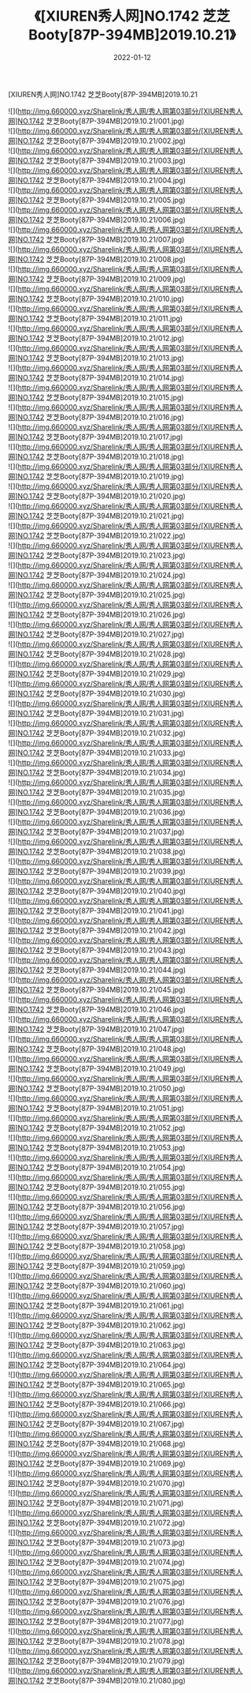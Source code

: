 ﻿---
layout: post
title:  《[XIUREN秀人网]NO.1742 芝芝Booty[87P-394MB]2019.10.21》
date:   2022-01-12
img: http://img.660000.xyz/Sharelink/秀人网/秀人网第03部分/[XIUREN秀人网]NO.1742 芝芝Booty[87P-394MB]2019.10.21/000.jpg
categories: [美女, 清纯, 唯美]
---

[XIUREN秀人网]NO.1742 芝芝Booty[87P-394MB]2019.10.21

 ![](http://img.660000.xyz/Sharelink/秀人网/秀人网第03部分/[XIUREN秀人网]NO.1742 芝芝Booty[87P-394MB]2019.10.21/001.jpg) <br>![](http://img.660000.xyz/Sharelink/秀人网/秀人网第03部分/[XIUREN秀人网]NO.1742 芝芝Booty[87P-394MB]2019.10.21/002.jpg) <br>![](http://img.660000.xyz/Sharelink/秀人网/秀人网第03部分/[XIUREN秀人网]NO.1742 芝芝Booty[87P-394MB]2019.10.21/003.jpg) <br>![](http://img.660000.xyz/Sharelink/秀人网/秀人网第03部分/[XIUREN秀人网]NO.1742 芝芝Booty[87P-394MB]2019.10.21/004.jpg) <br>![](http://img.660000.xyz/Sharelink/秀人网/秀人网第03部分/[XIUREN秀人网]NO.1742 芝芝Booty[87P-394MB]2019.10.21/005.jpg) <br>![](http://img.660000.xyz/Sharelink/秀人网/秀人网第03部分/[XIUREN秀人网]NO.1742 芝芝Booty[87P-394MB]2019.10.21/006.jpg) <br>![](http://img.660000.xyz/Sharelink/秀人网/秀人网第03部分/[XIUREN秀人网]NO.1742 芝芝Booty[87P-394MB]2019.10.21/007.jpg) <br>![](http://img.660000.xyz/Sharelink/秀人网/秀人网第03部分/[XIUREN秀人网]NO.1742 芝芝Booty[87P-394MB]2019.10.21/008.jpg) <br>![](http://img.660000.xyz/Sharelink/秀人网/秀人网第03部分/[XIUREN秀人网]NO.1742 芝芝Booty[87P-394MB]2019.10.21/009.jpg) <br>![](http://img.660000.xyz/Sharelink/秀人网/秀人网第03部分/[XIUREN秀人网]NO.1742 芝芝Booty[87P-394MB]2019.10.21/010.jpg) <br>![](http://img.660000.xyz/Sharelink/秀人网/秀人网第03部分/[XIUREN秀人网]NO.1742 芝芝Booty[87P-394MB]2019.10.21/011.jpg) <br>![](http://img.660000.xyz/Sharelink/秀人网/秀人网第03部分/[XIUREN秀人网]NO.1742 芝芝Booty[87P-394MB]2019.10.21/012.jpg) <br>![](http://img.660000.xyz/Sharelink/秀人网/秀人网第03部分/[XIUREN秀人网]NO.1742 芝芝Booty[87P-394MB]2019.10.21/013.jpg) <br>![](http://img.660000.xyz/Sharelink/秀人网/秀人网第03部分/[XIUREN秀人网]NO.1742 芝芝Booty[87P-394MB]2019.10.21/014.jpg) <br>![](http://img.660000.xyz/Sharelink/秀人网/秀人网第03部分/[XIUREN秀人网]NO.1742 芝芝Booty[87P-394MB]2019.10.21/015.jpg) <br>![](http://img.660000.xyz/Sharelink/秀人网/秀人网第03部分/[XIUREN秀人网]NO.1742 芝芝Booty[87P-394MB]2019.10.21/016.jpg) <br>![](http://img.660000.xyz/Sharelink/秀人网/秀人网第03部分/[XIUREN秀人网]NO.1742 芝芝Booty[87P-394MB]2019.10.21/017.jpg) <br>![](http://img.660000.xyz/Sharelink/秀人网/秀人网第03部分/[XIUREN秀人网]NO.1742 芝芝Booty[87P-394MB]2019.10.21/018.jpg) <br>![](http://img.660000.xyz/Sharelink/秀人网/秀人网第03部分/[XIUREN秀人网]NO.1742 芝芝Booty[87P-394MB]2019.10.21/019.jpg) <br>![](http://img.660000.xyz/Sharelink/秀人网/秀人网第03部分/[XIUREN秀人网]NO.1742 芝芝Booty[87P-394MB]2019.10.21/020.jpg) <br>![](http://img.660000.xyz/Sharelink/秀人网/秀人网第03部分/[XIUREN秀人网]NO.1742 芝芝Booty[87P-394MB]2019.10.21/021.jpg) <br>![](http://img.660000.xyz/Sharelink/秀人网/秀人网第03部分/[XIUREN秀人网]NO.1742 芝芝Booty[87P-394MB]2019.10.21/022.jpg) <br>![](http://img.660000.xyz/Sharelink/秀人网/秀人网第03部分/[XIUREN秀人网]NO.1742 芝芝Booty[87P-394MB]2019.10.21/023.jpg) <br>![](http://img.660000.xyz/Sharelink/秀人网/秀人网第03部分/[XIUREN秀人网]NO.1742 芝芝Booty[87P-394MB]2019.10.21/024.jpg) <br>![](http://img.660000.xyz/Sharelink/秀人网/秀人网第03部分/[XIUREN秀人网]NO.1742 芝芝Booty[87P-394MB]2019.10.21/025.jpg) <br>![](http://img.660000.xyz/Sharelink/秀人网/秀人网第03部分/[XIUREN秀人网]NO.1742 芝芝Booty[87P-394MB]2019.10.21/026.jpg) <br>![](http://img.660000.xyz/Sharelink/秀人网/秀人网第03部分/[XIUREN秀人网]NO.1742 芝芝Booty[87P-394MB]2019.10.21/027.jpg) <br>![](http://img.660000.xyz/Sharelink/秀人网/秀人网第03部分/[XIUREN秀人网]NO.1742 芝芝Booty[87P-394MB]2019.10.21/028.jpg) <br>![](http://img.660000.xyz/Sharelink/秀人网/秀人网第03部分/[XIUREN秀人网]NO.1742 芝芝Booty[87P-394MB]2019.10.21/029.jpg) <br>![](http://img.660000.xyz/Sharelink/秀人网/秀人网第03部分/[XIUREN秀人网]NO.1742 芝芝Booty[87P-394MB]2019.10.21/030.jpg) <br>![](http://img.660000.xyz/Sharelink/秀人网/秀人网第03部分/[XIUREN秀人网]NO.1742 芝芝Booty[87P-394MB]2019.10.21/031.jpg) <br>![](http://img.660000.xyz/Sharelink/秀人网/秀人网第03部分/[XIUREN秀人网]NO.1742 芝芝Booty[87P-394MB]2019.10.21/032.jpg) <br>![](http://img.660000.xyz/Sharelink/秀人网/秀人网第03部分/[XIUREN秀人网]NO.1742 芝芝Booty[87P-394MB]2019.10.21/033.jpg) <br>![](http://img.660000.xyz/Sharelink/秀人网/秀人网第03部分/[XIUREN秀人网]NO.1742 芝芝Booty[87P-394MB]2019.10.21/034.jpg) <br>![](http://img.660000.xyz/Sharelink/秀人网/秀人网第03部分/[XIUREN秀人网]NO.1742 芝芝Booty[87P-394MB]2019.10.21/035.jpg) <br>![](http://img.660000.xyz/Sharelink/秀人网/秀人网第03部分/[XIUREN秀人网]NO.1742 芝芝Booty[87P-394MB]2019.10.21/036.jpg) <br>![](http://img.660000.xyz/Sharelink/秀人网/秀人网第03部分/[XIUREN秀人网]NO.1742 芝芝Booty[87P-394MB]2019.10.21/037.jpg) <br>![](http://img.660000.xyz/Sharelink/秀人网/秀人网第03部分/[XIUREN秀人网]NO.1742 芝芝Booty[87P-394MB]2019.10.21/038.jpg) <br>![](http://img.660000.xyz/Sharelink/秀人网/秀人网第03部分/[XIUREN秀人网]NO.1742 芝芝Booty[87P-394MB]2019.10.21/039.jpg) <br>![](http://img.660000.xyz/Sharelink/秀人网/秀人网第03部分/[XIUREN秀人网]NO.1742 芝芝Booty[87P-394MB]2019.10.21/040.jpg) <br>![](http://img.660000.xyz/Sharelink/秀人网/秀人网第03部分/[XIUREN秀人网]NO.1742 芝芝Booty[87P-394MB]2019.10.21/041.jpg) <br>![](http://img.660000.xyz/Sharelink/秀人网/秀人网第03部分/[XIUREN秀人网]NO.1742 芝芝Booty[87P-394MB]2019.10.21/042.jpg) <br>![](http://img.660000.xyz/Sharelink/秀人网/秀人网第03部分/[XIUREN秀人网]NO.1742 芝芝Booty[87P-394MB]2019.10.21/043.jpg) <br>![](http://img.660000.xyz/Sharelink/秀人网/秀人网第03部分/[XIUREN秀人网]NO.1742 芝芝Booty[87P-394MB]2019.10.21/044.jpg) <br>![](http://img.660000.xyz/Sharelink/秀人网/秀人网第03部分/[XIUREN秀人网]NO.1742 芝芝Booty[87P-394MB]2019.10.21/045.jpg) <br>![](http://img.660000.xyz/Sharelink/秀人网/秀人网第03部分/[XIUREN秀人网]NO.1742 芝芝Booty[87P-394MB]2019.10.21/046.jpg) <br>![](http://img.660000.xyz/Sharelink/秀人网/秀人网第03部分/[XIUREN秀人网]NO.1742 芝芝Booty[87P-394MB]2019.10.21/047.jpg) <br>![](http://img.660000.xyz/Sharelink/秀人网/秀人网第03部分/[XIUREN秀人网]NO.1742 芝芝Booty[87P-394MB]2019.10.21/048.jpg) <br>![](http://img.660000.xyz/Sharelink/秀人网/秀人网第03部分/[XIUREN秀人网]NO.1742 芝芝Booty[87P-394MB]2019.10.21/049.jpg) <br>![](http://img.660000.xyz/Sharelink/秀人网/秀人网第03部分/[XIUREN秀人网]NO.1742 芝芝Booty[87P-394MB]2019.10.21/050.jpg) <br>![](http://img.660000.xyz/Sharelink/秀人网/秀人网第03部分/[XIUREN秀人网]NO.1742 芝芝Booty[87P-394MB]2019.10.21/051.jpg) <br>![](http://img.660000.xyz/Sharelink/秀人网/秀人网第03部分/[XIUREN秀人网]NO.1742 芝芝Booty[87P-394MB]2019.10.21/052.jpg) <br>![](http://img.660000.xyz/Sharelink/秀人网/秀人网第03部分/[XIUREN秀人网]NO.1742 芝芝Booty[87P-394MB]2019.10.21/053.jpg) <br>![](http://img.660000.xyz/Sharelink/秀人网/秀人网第03部分/[XIUREN秀人网]NO.1742 芝芝Booty[87P-394MB]2019.10.21/054.jpg) <br>![](http://img.660000.xyz/Sharelink/秀人网/秀人网第03部分/[XIUREN秀人网]NO.1742 芝芝Booty[87P-394MB]2019.10.21/055.jpg) <br>![](http://img.660000.xyz/Sharelink/秀人网/秀人网第03部分/[XIUREN秀人网]NO.1742 芝芝Booty[87P-394MB]2019.10.21/056.jpg) <br>![](http://img.660000.xyz/Sharelink/秀人网/秀人网第03部分/[XIUREN秀人网]NO.1742 芝芝Booty[87P-394MB]2019.10.21/057.jpg) <br>![](http://img.660000.xyz/Sharelink/秀人网/秀人网第03部分/[XIUREN秀人网]NO.1742 芝芝Booty[87P-394MB]2019.10.21/058.jpg) <br>![](http://img.660000.xyz/Sharelink/秀人网/秀人网第03部分/[XIUREN秀人网]NO.1742 芝芝Booty[87P-394MB]2019.10.21/059.jpg) <br>![](http://img.660000.xyz/Sharelink/秀人网/秀人网第03部分/[XIUREN秀人网]NO.1742 芝芝Booty[87P-394MB]2019.10.21/060.jpg) <br>![](http://img.660000.xyz/Sharelink/秀人网/秀人网第03部分/[XIUREN秀人网]NO.1742 芝芝Booty[87P-394MB]2019.10.21/061.jpg) <br>![](http://img.660000.xyz/Sharelink/秀人网/秀人网第03部分/[XIUREN秀人网]NO.1742 芝芝Booty[87P-394MB]2019.10.21/062.jpg) <br>![](http://img.660000.xyz/Sharelink/秀人网/秀人网第03部分/[XIUREN秀人网]NO.1742 芝芝Booty[87P-394MB]2019.10.21/063.jpg) <br>![](http://img.660000.xyz/Sharelink/秀人网/秀人网第03部分/[XIUREN秀人网]NO.1742 芝芝Booty[87P-394MB]2019.10.21/064.jpg) <br>![](http://img.660000.xyz/Sharelink/秀人网/秀人网第03部分/[XIUREN秀人网]NO.1742 芝芝Booty[87P-394MB]2019.10.21/065.jpg) <br>![](http://img.660000.xyz/Sharelink/秀人网/秀人网第03部分/[XIUREN秀人网]NO.1742 芝芝Booty[87P-394MB]2019.10.21/066.jpg) <br>![](http://img.660000.xyz/Sharelink/秀人网/秀人网第03部分/[XIUREN秀人网]NO.1742 芝芝Booty[87P-394MB]2019.10.21/067.jpg) <br>![](http://img.660000.xyz/Sharelink/秀人网/秀人网第03部分/[XIUREN秀人网]NO.1742 芝芝Booty[87P-394MB]2019.10.21/068.jpg) <br>![](http://img.660000.xyz/Sharelink/秀人网/秀人网第03部分/[XIUREN秀人网]NO.1742 芝芝Booty[87P-394MB]2019.10.21/069.jpg) <br>![](http://img.660000.xyz/Sharelink/秀人网/秀人网第03部分/[XIUREN秀人网]NO.1742 芝芝Booty[87P-394MB]2019.10.21/070.jpg) <br>![](http://img.660000.xyz/Sharelink/秀人网/秀人网第03部分/[XIUREN秀人网]NO.1742 芝芝Booty[87P-394MB]2019.10.21/071.jpg) <br>![](http://img.660000.xyz/Sharelink/秀人网/秀人网第03部分/[XIUREN秀人网]NO.1742 芝芝Booty[87P-394MB]2019.10.21/072.jpg) <br>![](http://img.660000.xyz/Sharelink/秀人网/秀人网第03部分/[XIUREN秀人网]NO.1742 芝芝Booty[87P-394MB]2019.10.21/073.jpg) <br>![](http://img.660000.xyz/Sharelink/秀人网/秀人网第03部分/[XIUREN秀人网]NO.1742 芝芝Booty[87P-394MB]2019.10.21/074.jpg) <br>![](http://img.660000.xyz/Sharelink/秀人网/秀人网第03部分/[XIUREN秀人网]NO.1742 芝芝Booty[87P-394MB]2019.10.21/075.jpg) <br>![](http://img.660000.xyz/Sharelink/秀人网/秀人网第03部分/[XIUREN秀人网]NO.1742 芝芝Booty[87P-394MB]2019.10.21/076.jpg) <br>![](http://img.660000.xyz/Sharelink/秀人网/秀人网第03部分/[XIUREN秀人网]NO.1742 芝芝Booty[87P-394MB]2019.10.21/077.jpg) <br>![](http://img.660000.xyz/Sharelink/秀人网/秀人网第03部分/[XIUREN秀人网]NO.1742 芝芝Booty[87P-394MB]2019.10.21/078.jpg) <br>![](http://img.660000.xyz/Sharelink/秀人网/秀人网第03部分/[XIUREN秀人网]NO.1742 芝芝Booty[87P-394MB]2019.10.21/079.jpg) <br>![](http://img.660000.xyz/Sharelink/秀人网/秀人网第03部分/[XIUREN秀人网]NO.1742 芝芝Booty[87P-394MB]2019.10.21/080.jpg) <br>